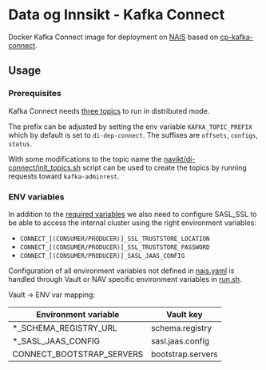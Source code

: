 # Data og Innsikt - Kafka Connect

Docker Kafka Connect image for deployment on [NAIS](https://nais.io/) based on [cp-kafka-connect](https://hub.docker.com/r/confluentinc/cp-kafka-connect/).

## Usage

### Prerequisites

Kafka Connect needs [three topics](https://docs.confluent.io/current/connect/userguide.html#distributed-mode) to run in distributed mode.

The prefix can be adjusted by setting the env variable `KAFKA_TOPIC_PREFIX` which by default is set to `di-dep-connect`. The suffixes are `offsets`, `configs`, `status`.

With some modifications to the topic name the [navikt/di-connect/init_topics.sh](https://github.com/navikt/di-connect/blob/master/init_topics.sh) script can be used to create the topics by running requests toward `kafka-adminrest`.

### ENV variables

In addition to the [required variables](https://docs.confluent.io/current/installation/docker/config-reference.html#kafka-connect-configuration)
we also need to configure SASL_SSL to be able to access the internal cluster using the right environment variables:

- `CONNECT_[(CONSUMER/PRODUCER)]_SSL_TRUSTSTORE_LOCATION`
- `CONNECT_[(CONSUMER/PRODUCER)]_SSL_TRUSTSTORE_PASSWORD`
- `CONNECT_[(CONSUMER/PRODUCER)]_SASL_JAAS_CONFIG`

Configuration of all environment variables not defined in [nais.yaml](nais.yaml) is handled through Vault or NAV specific environment variables in [run.sh](run.sh).

Vault -> ENV var mapping:

| Environment variable      | Vault key         |
| ----                      | ------            |
| *_SCHEMA_REGISTRY_URL     | schema.registry   |
| *_SASL_JAAS_CONFIG        | sasl.jaas.config  |
| CONNECT_BOOTSTRAP_SERVERS | bootstrap.servers |
